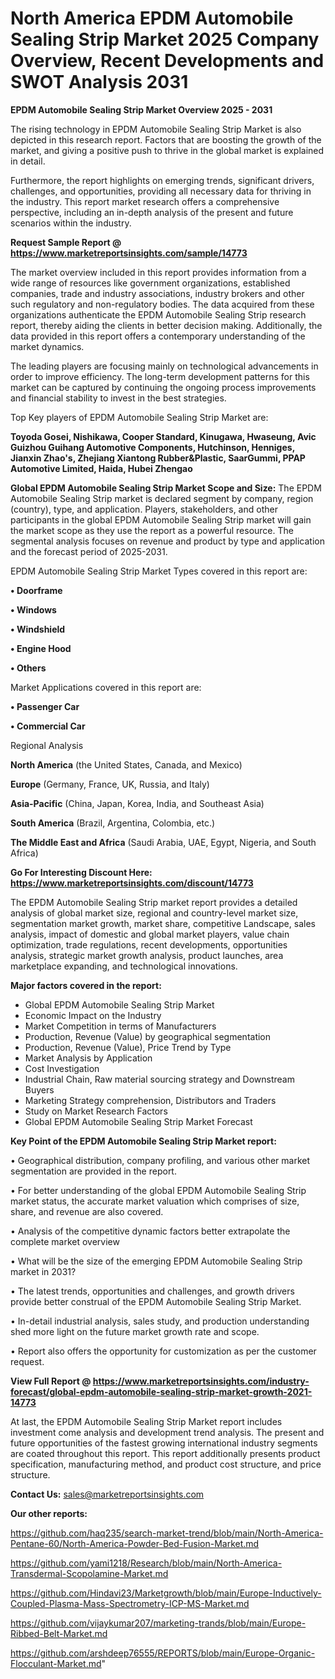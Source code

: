 # North America EPDM Automobile Sealing Strip Market 2025 Company Overview, Recent Developments and SWOT Analysis 2031

<Strong> EPDM Automobile Sealing Strip Market Overview 2025 - 2031</strong>

The rising technology in EPDM Automobile Sealing Strip Market is also depicted in this research report. Factors that are boosting the growth of the market, and giving a positive push to thrive in the global market is explained in detail.

Furthermore, the report highlights on emerging trends, significant drivers, challenges, and opportunities, providing all necessary data for thriving in the industry. This report market research offers a comprehensive perspective, including an in-depth analysis of the present and future scenarios within the industry.

<strong>Request Sample Report @ <a href=https://www.marketreportsinsights.com/sample/14773>https://www.marketreportsinsights.com/sample/14773</a></strong>

The market overview included in this report provides information from a wide range of resources like government organizations, established companies, trade and industry associations, industry brokers and other such regulatory and non-regulatory bodies. The data acquired from these organizations authenticate the EPDM Automobile Sealing Strip research report, thereby aiding the clients in better decision making. Additionally, the data provided in this report offers a contemporary understanding of the market dynamics.

The leading players are focusing mainly on technological advancements in order to improve efficiency. The long-term development patterns for this market can be captured by continuing the ongoing process improvements and financial stability to invest in the best strategies.

Top Key players of EPDM Automobile Sealing Strip Market are:

<strong>Toyoda Gosei, Nishikawa, Cooper Standard, Kinugawa, Hwaseung, Avic Guizhou Guihang Automotive Components, Hutchinson, Henniges, Jianxin Zhao's, Zhejiang Xiantong Rubber&Plastic, SaarGummi, PPAP Automotive Limited, Haida, Hubei Zhengao</strong>

<strong><b>Global EPDM Automobile Sealing Strip Market Scope and Size:</b></strong>
The EPDM Automobile Sealing Strip market is declared segment by company, region (country), type, and application. Players, stakeholders, and other participants in the global EPDM Automobile Sealing Strip market will gain the market scope as they use the report as a powerful resource. The segmental analysis focuses on revenue and product by type and application and the forecast period of 2025-2031.

EPDM Automobile Sealing Strip Market Types covered in this report are:

<strong>• Doorframe

• Windows

• Windshield

• Engine Hood

• Others</strong>

Market Applications covered in this report are:

<strong>• Passenger Car

• Commercial Car</strong> 

Regional Analysis

<strong>North America</strong> (the United States, Canada, and Mexico)

<strong>Europe</strong> (Germany, France, UK, Russia, and Italy)

<strong>Asia-Pacific</strong> (China, Japan, Korea, India, and Southeast Asia)

<strong>South America</strong> (Brazil, Argentina, Colombia, etc.)

<strong>The Middle East and Africa</strong> (Saudi Arabia, UAE, Egypt, Nigeria, and South Africa)

<strong>Go For Interesting Discount Here: <a href=https://www.marketreportsinsights.com/discount/14773>https://www.marketreportsinsights.com/discount/14773</a></strong>

The EPDM Automobile Sealing Strip market report provides a detailed analysis of global market size, regional and country-level market size, segmentation market growth, market share, competitive Landscape, sales analysis, impact of domestic and global market players, value chain optimization, trade regulations, recent developments, opportunities analysis, strategic market growth analysis, product launches, area marketplace expanding, and technological innovations.

<strong><b>Major factors covered in the report:</b></strong>
<ul>
  <li>Global EPDM Automobile Sealing Strip Market </li>
  <li>Economic Impact on the Industry</li>
  <li>Market Competition in terms of Manufacturers</li>
  <li>Production, Revenue (Value) by geographical segmentation</li>
  <li>Production, Revenue (Value), Price Trend by Type</li>
  <li>Market Analysis by Application</li>
  <li>Cost Investigation</li>
  <li>Industrial Chain, Raw material sourcing strategy and Downstream Buyers</li>
  <li>Marketing Strategy comprehension, Distributors and Traders</li>
  <li>Study on Market Research Factors</li>
  <li>Global EPDM Automobile Sealing Strip Market Forecast</li>
</ul>

<strong><b>Key Point of the EPDM Automobile Sealing Strip Market report:</b></strong>

• Geographical distribution, company profiling, and various other market segmentation are provided in the report.

• For better understanding of the global EPDM Automobile Sealing Strip market status, the accurate market valuation which comprises of size, share, and revenue are also covered.

• Analysis of the competitive dynamic factors better extrapolate the complete market overview

• What will be the size of the emerging EPDM Automobile Sealing Strip market in 2031?

• The latest trends, opportunities and challenges, and growth drivers provide better construal of the EPDM Automobile Sealing Strip Market.

• In-detail industrial analysis, sales study, and production understanding shed more light on the future market growth rate and scope.

• Report also offers the opportunity for customization as per the customer request.

<strong><b>View Full Report @ <a href=https://www.marketreportsinsights.com/industry-forecast/global-epdm-automobile-sealing-strip-market-growth-2021-14773>https://www.marketreportsinsights.com/industry-forecast/global-epdm-automobile-sealing-strip-market-growth-2021-14773</a></b></strong>


At last, the EPDM Automobile Sealing Strip Market report includes investment come analysis and development trend analysis. The present and future opportunities of the fastest growing international industry segments are coated throughout this report. This report additionally presents product specification, manufacturing method, and product cost structure, and price structure.

<strong>Contact Us:</strong>
sales@marketreportsinsights.com

<strong>Our other reports:</strong>

<a href=https://github.com/haq235/search-market-trend/blob/main/North-America-Pentane-60/North-America-Powder-Bed-Fusion-Market.md>https://github.com/haq235/search-market-trend/blob/main/North-America-Pentane-60/North-America-Powder-Bed-Fusion-Market.md</a>

<a href=https://github.com/yami1218/Research/blob/main/North-America-Transdermal-Scopolamine-Market.md>https://github.com/yami1218/Research/blob/main/North-America-Transdermal-Scopolamine-Market.md</a>

<a href=https://github.com/Hindavi23/Marketgrowth/blob/main/Europe-Inductively-Coupled-Plasma-Mass-Spectrometry-ICP-MS-Market.md>https://github.com/Hindavi23/Marketgrowth/blob/main/Europe-Inductively-Coupled-Plasma-Mass-Spectrometry-ICP-MS-Market.md</a>

<a href=https://github.com/vijaykumar207/marketing-trands/blob/main/Europe-Ribbed-Belt-Market.md>https://github.com/vijaykumar207/marketing-trands/blob/main/Europe-Ribbed-Belt-Market.md</a>

<a href=https://github.com/arshdeep76555/REPORTS/blob/main/Europe-Organic-Flocculant-Market.md>https://github.com/arshdeep76555/REPORTS/blob/main/Europe-Organic-Flocculant-Market.md</a>"
